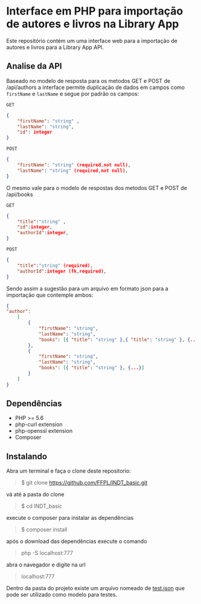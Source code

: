 # Interface em PHP para importação de autores e livros na Library App

Este repositório contém um uma interface web para a importação de autores e livros para a Library App API.

## Analise da API
Baseado no modelo de resposta para os metodos GET e POST de /api/authors
a interface permite duplicação de dados em campos como `firstName` e `lastName` e segue por padrão os campos:

`GET`

```json
{
    "firstName": "string" ,
    "lastName": "string",
    "id": integer
}
```

`POST`

```json
{
    "firstName": "string" (required,not null),
    "lastName": "string" (required,not null),
}
```

O mesmo vale para o modelo de respostas dos metodos GET e POST de /api/books

`GET`

```json
{
    "title":"string" ,
    "id":integer,
    "authorId":integer,
}
```

`POST`

```json
{
    "title":"string" (required),
    "authorId":integer (fk,required),
}
```

Sendo assim a sugestão para um arquivo em formato json para a importação que contemple ambos:

```json
{
"author":
    [
        {
            "firstName": "string",
            "lastName": "string",
            "books": [{ "title": "string" },{ "title": "string" }, {...}]
        },
        {
            "firstName": "string",
            "lastName": "string",
            "books": [{ "title": "string" }, {...}]
        }
    ]
}
```

## Dependências

* PHP >= 5.6
* php-curl extension
* php-openssl extension
* Composer

## Instalando

Abra um terminal e faça o clone deste repositorio:

>$ git clone https://github.com/FFPL/INDT_basic.git

vá até a pasta do clone

> $ cd INDT_basic

execute o composer para instalar as dependências

> $ composer install

após o download das dependências execute o comando

>php -S localhost:777

abra o navegador e digite na url

>localhost:777

Dentro da pasta do projeto existe um arquivo nomeado de [test.json](test.json) que pode ser utilizado como modelo para testes.